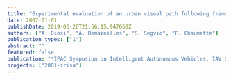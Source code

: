 ```yaml
---
title: "Experimental evaluation of an urban visual path following framework"
date: 2007-01-01
publishDate: 2019-06-26T21:56:15.947660Z
authors: ["A. Diosi", "A. Remazeilles", "S. Segvic", "F. Chaumette"]
publication_types: ["1"]
abstract: ""
featured: false
publication: "*IFAC Symposium on Intelligent Autonomous Vehicles, IAV'07*"
projects: ["2001-irisa"]
---
```

